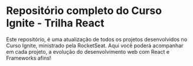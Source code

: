 # Repositório completo do Curso Ignite - Trilha React
Este repositório, é uma atualização de todos os projetos desenvolvidos no Curso Ignite, ministrado pela RocketSeat. Aqui você poderá acompanhar em cada projeto, a evolução do desenvolvimento web com React e Frameworks afins!
